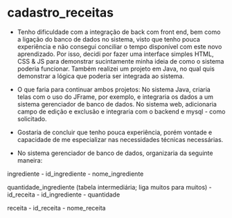 # cadastro_receitas

- Tenho dificuldade com a integração de back com front end, bem como a ligação do banco de dados no sistema, visto que tenho pouca experiência e não consegui conciliar o tempo disponível com este novo aprendizado. Por isso, decidi por fazer uma interface simples HTML, CSS & JS para demonstrar sucintamente minha ideia de como o sistema poderia funcionar. Também realizei um projeto em Java, no qual quis demonstrar a lógica que poderia ser integrada ao sistema.

- O que faria para continuar ambos projetos:
No sistema Java, criaria telas com o uso do JFrame, por exemplo, e integraria os dados a um sistema gerenciador de banco de dados.
No sistema web, adicionaria campo de edição e exclusão e integraria com o backend e mysql - como solicitado.

- Gostaria de concluir que tenho pouca experiência, porém vontade e capacidade de me especializar nas necessidades técnicas necessárias.

- No sistema gerenciador de banco de dados, organizaria da seguinte maneira:

ingrediente
	- id_ingrediente
	- nome_ingrediente

quantidade_ingrediente (tabela intermediária; liga muitos para muitos)
	- id_receita
	- id_ingrediente
	- quantidade

receita
	- id_receita
	- nome_receita

